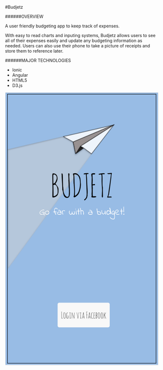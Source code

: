 #Budjetz


######OVERVIEW

A user friendly budgeting app to keep track of expenses.

With easy to read charts and inputing systems, Budjetz allows users to see all of their expenses easily and update any budgeting information as needed. Users can also use their phone to take a picture of receipts and store them to reference later.

######MAJOR TECHNOLOGIES

* Ionic
* Angular
* HTML5
* D3.js

![Login Page](/budjetz-images/ScreenshotBudjetz.png)
